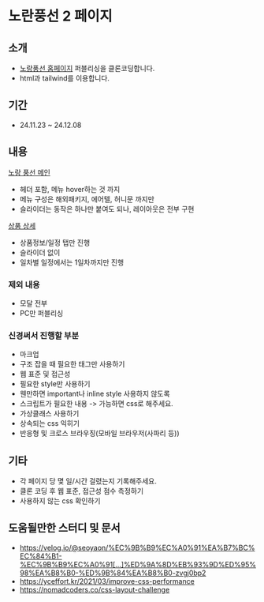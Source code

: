 # 노란풍선 2 페이지

## 소개

- [노랑풍선 홈페이지](https://www.ybtour.co.kr) 퍼블리싱을 클론코딩합니다.
- html과 tailwind를 이용합니다. 

## 기간
- 24.11.23 ~ 24.12.08

## 내용
[노랑 풍선 메인](https://www.ybtour.co.kr)
- 헤더 포함, 메뉴 hover하는 것 까지
- 메뉴 구성은 해외패키지, 에어텔, 허니문 까지만
- 슬라이더는 동작은 하나만 붙여도 되나, 레이아웃은 전부 구현

[상품 상세](https://prdt.ybtour.co.kr/product/detailPackage?menu=PKG&dspSid=AABF000&goodsCd=AVP4372#review-content0)
- 상품정보/일정 탭만 진행
- 슬라이더 없이
- 일차별 일정에서는 1일차까지만 진행

### 제외 내용
- 모달 전부
- PC만 퍼블리싱

### 신경써서 진행할 부분
- 마크업
- 구조 잡을 때 필요한 태그만 사용하기
- 웹 표준 및 접근성
- 필요한 style만 사용하기
- 웬만하면 important나 inline style 사용하지 않도록
- 스크립트가 필요한 내용 -> 가능하면 css로 해주세요.
- 가상클래스 사용하기
- 상속되는 css 익히기
- 반응형 및 크로스 브라우징(모바일 브라우저(사파리 등))

## 기타
- 각 페이지 당 몇 일/시간 걸렸는지 기록해주세요.
- 클론 코딩 후 웹 표준, 접근성 점수 측정하기
- 사용하지 않는 css 확인하기


## 도움될만한 스터디 및 문서
- https://velog.io/@seoyaon/%EC%9B%B9%EC%A0%91%EA%B7%BC%EC%84%B1-%EC%9B%B9%EC%A0%91[…]%ED%9A%8D%EB%93%9D%ED%95%98%EA%B8%B0-%ED%9B%84%EA%B8%B0-zvgj0bp2
- https://yceffort.kr/2021/03/improve-css-performance
- https://nomadcoders.co/css-layout-challenge